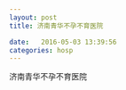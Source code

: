 ```yaml
--- 
layout: post 
title: 济南青华不孕不育医院

date:   2016-05-03 13:39:56 
categories: hosp 
--- 
```

   
济南青华不孕不育医院
